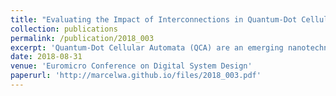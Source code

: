 ```yaml
---
title: "Evaluating the Impact of Interconnections in Quantum-Dot Cellular Automata"
collection: publications
permalink: /publication/2018_003
excerpt: 'Quantum-Dot Cellular Automata (QCA) are an emerging nanotechnology with remarkable performance and energy efficiency. Computation and information transfer in QCA is based on field forces rather than electric currents. As a consequence, new strategies are required for design automation approaches in order to cope with the arising challenges. One of these challenges rises from the fact that QCA is a planar technology. That means, logic gates as well as interconnection elements are mostly located in the same layer. Hence, it is expected that interconnections have higher influence on the final design costs than in conventional integrated technologies. For the first time, this paper presents an extensive study on the quantification of this impact. Therefore, we consider the entire design flow for QCA circuits from the initial synthesis (using different synthesis approaches) to the corresponding placement on a QCA grid. Then, we characterize the respectively obtained QCA circuits in terms of area, delay and energy costs. The obtained results indicate that the impact of interconnections in QCA is indeed substantial. Design costs including or not including interconnections differ by several orders of magnitudes, which motivates to completely re-think how logic synthesis for QCA circuits shall be conducted in the future.'
date: 2018-08-31
venue: 'Euromicro Conference on Digital System Design'
paperurl: 'http://marcelwa.github.io/files/2018_003.pdf'
---
```

